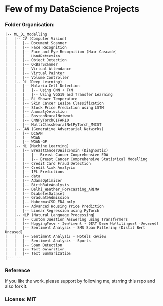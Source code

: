 # Few of my DataScience Projects

### Folder Organisation:

    |-- ML_DL_Modelling
    |   |-- CV (Computer Vision)
    |   |   |-- Document Scanner
    |   |   |-- Face Recognition
    |   |   |-- Face and Eye Recognition (Haar Cascade)
    |   |   |-- HandDetection
    |   |   |-- Object Detection
    |   |   |-- QRBarScanner
    |   |   |-- Virtual Attendance
    |   |   |-- Virtual Painter
    |   |   |-- Volume Controller
    |   |-- DL (Deep Learning)
    |   |   |-- Malaria Cell Detection
    |   |   |   |-- Using CNN + FCN
    |   |   |   |-- Using VGG19 and Transfer Learning    
    |   |   |-- RL Shower Temperature
    |   |   |-- Skin Cancer Lesion Classification
    |   |   |-- Stock Price Prediction using LSTM
    |   |   |-- AnomalyDetection
    |   |   |-- BostonNeuralNetwork
    |   |   |-- CNNPyTorchCIFAR10
    |   |   |-- MultiClassNeuralNetPyTorch_MNIST
    |   |-- GAN (Generative Adversarial Networks)
    |   |   |-- DCGAN
    |   |   |-- WGAN
    |   |   |-- WGAN-GP
    |   |-- ML (Machine Learning)
    |   |   |-- BreastCancerDWisconsin (Diagnostic)
    |   |   |   |-- Breast Cancer Comprehensive EDA
    |   |   |   |-- Breast Cancer Comprehensive Statistical Modelling
    |   |   |-- Credit Card Fraud Detection
    |   |   |-- Credit Risk Analysis
    |   |   |-- IPL Predictions
    |   |   |-- data
    |   |   |-- AdamsOptimizer
    |   |   |-- BirthRateAnalysis
    |   |   |-- Delhi_Weather_Forecasting_ARIMA
    |   |   |-- DiabetesDataset
    |   |   |-- GraduateAdmission
    |   |   |-- HabermanCSD_EDA_only
    |   |   |-- Advanced Housing Price Prediction
    |   |   |-- Linear Regression using PyTorch
    |   |-- NLP (Natural Language Processing)
    |   |   |-- Custom Question Answering using Transformers
    |   |   |-- HuggingFace - Sentiment - BERT Base Multilingual (Uncased)
    |   |   |-- Sentiment Analysis - SMS Spam Filtering (Distil Bert Uncased)
    |   |   |-- Sentiment Analysis - Hotels Review
    |   |   |-- Sentiment Analysis - Sports
    |   |   |-- Spam Detection
    |   |   |-- Text Generation
    |   |   |-- Text Summarization
    |--- ---    


### Reference

If you like the work, please support by following me, starring this repo and also fork it.


### License: MIT
